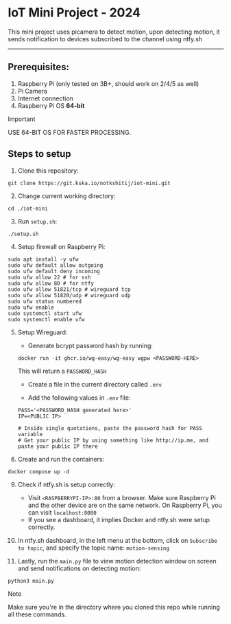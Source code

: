 # IoT Mini Project - 2024

This mini project uses picamera to detect motion, upon detecting motion, it sends notification to devices subscribed to the channel using ntfy.sh

---

## Prerequisites:
1. Raspberry Pi (only tested on 3B+, should work on 2/4/5 as well)
2. Pi Camera
3. Internet connection
4. Raspberry Pi OS **64-bit**

> [!IMPORTANT]
> USE 64-BIT OS FOR FASTER PROCESSING.

## Steps to setup

1. Clone this repository:
```shell
git clone https://git.kska.io/notkshitij/iot-mini.git
```

2. Change current working directory:
```shell
cd ./iot-mini
```

3. Run `setup.sh`:
```shell
./setup.sh
```


4. Setup firewall on Raspberry Pi:
```shell
sudo apt install -y ufw
sudo ufw default allow outgoing
sudo ufw default deny incoming
sudo ufw allow 22 # for ssh
sudo ufw allow 80 # for ntfy
sudo ufw allow 51821/tcp # wireguard tcp
sudo ufw allow 51820/udp # wireguard udp
sudo ufw status numbered
sudo ufw enable
sudo systemctl start ufw
sudo systemctl enable ufw
```

5. Setup Wireguard:
    - Generate bcrypt password hash by running:
    ```shell
    docker run -it ghcr.io/wg-easy/wg-easy wgpw <PASSWORD-HERE>
    ```

    This will return a `PASSWORD_HASH`

    - Create a file in the current directory called `.env`

    - Add the following values in `.env` file:
    ```env
    PASS='<PASSWORD_HASH generated here>'
    IP=<PUBLIC IP>

    # Inside single quotations, paste the password hash for PASS variable
    # Get your public IP by using something like http://ip.me, and paste your public IP there
    ```

8. Create and run the containers:
```shell
docker compose up -d
```

9. Check if ntfy.sh is setup correctly:
    - Visit `<RASPBERRYPI-IP>:80` from a browser. Make sure Raspberry Pi and the other device are on the same network. On Raspberry Pi, you can visit `localhost:8080`
    - If you see a dashboard, it implies Docker and ntfy.sh were setup correctly.

10. In ntfy.sh dashboard, in the left menu at the bottom, click on `Subscribe to topic`, and specify the topic name: `motion-sensing`

11. Lastly, run the `main.py` file to view motion detection window on screen and send notifications on detecting motion:
```shell
python3 main.py
```

> [!NOTE]
> Make sure you're in the directory where you cloned this repo while running all these commands.
